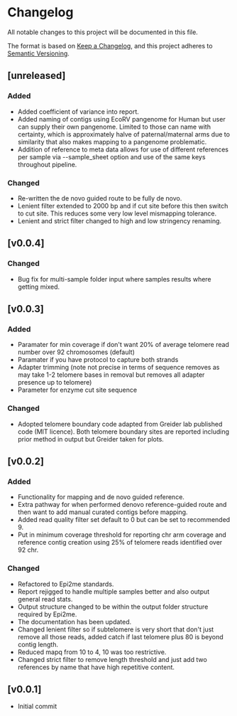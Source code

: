 # Changelog
All notable changes to this project will be documented in this file.

The format is based on [Keep a Changelog](https://keepachangelog.com/en/1.1.0/),
and this project adheres to [Semantic Versioning](https://semver.org/spec/v2.0.0.html).

## [unreleased]
### Added
- Added coefficient of variance into report.
- Added naming of contigs using EcoRV pangenome for Human but user can supply their own pangenome. Limited to those can name with certainty, which is approximately halve of paternal/maternal arms due to similarity that also makes mapping to a pangenome problematic.
- Addition of reference to meta data allows for use of different references per sample via --sample_sheet option and use of the same keys throughout pipeline.

### Changed
- Re-written the de novo guided route to be fully de novo.
- Lenient filter extended to 2000 bp and if cut site before this then switch to cut site. This reduces some very low level mismapping tolerance. 
- Lenient and strict filter changed to high and low stringency renaming.


## [v0.0.4]
### Changed
- Bug fix for multi-sample folder input where samples results where getting mixed.


## [v0.0.3]
### Added
- Paramater for min coverage if don't want 20% of average telomere read number over 92 chromosomes (default)
- Paramater if you have protocol to capture both strands
- Adapter trimming (note not precise in terms of sequence removes as may take 1-2 telomere bases in removal but removes all adapter presence up to telomere)
- Parameter for enzyme cut site sequence

### Changed
- Adopted telomere boundary code adapted from Greider lab published code (MIT licence). Both telomere boundary sites are reported including prior method in output but Greider taken for plots.

## [v0.0.2]
### Added
- Functionality for mapping and de novo guided reference.
- Extra pathway for when performed denovo reference-guided route and then want to add manual curated contigs before mapping.
- Added read quality filter set default to 0 but can be set to recommended 9.
- Put in minimum coverage threshold for reporting chr arm coverage and reference contig creation using 25% of telomere reads identified over 92 chr.

### Changed
- Refactored to Epi2me standards.
- Report rejigged to handle multiple samples better and also output general read stats.
- Output structure changed to be within the output folder structure required by Epi2me.
- The documentation has been updated.
- Changed lenient filter so if subtelomere is very short that don't just remove all those reads, added catch if last telomere plus 80 is beyond contig length.
- Reduced mapq from 10 to 4, 10 was too restrictive.
- Changed strict filter to remove length threshold and just add two references by name that have high repetitive content.

## [v0.0.1]
- Initial commit
